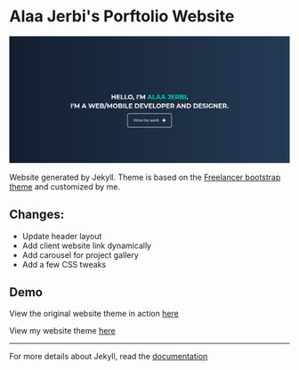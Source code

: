 Alaa Jerbi's Porftolio Website 
=========================

![screenshot](screenshot.png)

Website generated by Jekyll. Theme is based on the [Freelancer bootstrap theme](http://startbootstrap.com/template-overviews/freelancer/) and customized by me.

## Changes:
* Update header layout
* Add client website link dynamically
* Add carousel for project gallery
* Add a few CSS tweaks

## Demo

View the original website theme in action [here](https://jeromelachaud.com/freelancer-theme)

View my website theme [here](https://alaajerbi.com)

---------

For more details about Jekyll, read the [documentation](http://jekyllrb.com/)

